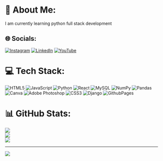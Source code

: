# 💫 About Me:
I am currently learning python full stack development<br>


## 🌐 Socials:
[![Instagram](https://img.shields.io/badge/Instagram-%23E4405F.svg?logo=Instagram&logoColor=white)](https://instagram.com/santhoshgowda3838) [![LinkedIn](https://img.shields.io/badge/LinkedIn-%230077B5.svg?logo=linkedin&logoColor=white)](https://linkedin.com/in/SanthoshLR) [![YouTube](https://img.shields.io/badge/YouTube-%23FF0000.svg?logo=YouTube&logoColor=white)](https://youtube.com/@Errormakesmarter) 

# 💻 Tech Stack:
![HTML5](https://img.shields.io/badge/html5-%23E34F26.svg?style=plastic&logo=html5&logoColor=white) ![JavaScript](https://img.shields.io/badge/javascript-%23323330.svg?style=plastic&logo=javascript&logoColor=%23F7DF1E) ![Python](https://img.shields.io/badge/python-3670A0?style=plastic&logo=python&logoColor=ffdd54) ![React](https://img.shields.io/badge/react-%2320232a.svg?style=plastic&logo=react&logoColor=%2361DAFB) ![MySQL](https://img.shields.io/badge/mysql-%2300000f.svg?style=plastic&logo=mysql&logoColor=white) ![NumPy](https://img.shields.io/badge/numpy-%23013243.svg?style=plastic&logo=numpy&logoColor=white) ![Pandas](https://img.shields.io/badge/pandas-%23150458.svg?style=plastic&logo=pandas&logoColor=white) ![Canva](https://img.shields.io/badge/Canva-%2300C4CC.svg?style=plastic&logo=Canva&logoColor=white) ![Adobe Photoshop](https://img.shields.io/badge/adobe%20photoshop-%2331A8FF.svg?style=plastic&logo=adobe%20photoshop&logoColor=white) ![CSS3](https://img.shields.io/badge/css3-%231572B6.svg?style=plastic&logo=css3&logoColor=white) ![Django](https://img.shields.io/badge/django-%23092E20.svg?style=plastic&logo=django&logoColor=white) ![GithubPages](https://img.shields.io/badge/github%20pages-121013?style=plastic&logo=github&logoColor=white)
# 📊 GitHub Stats:
![](https://github-readme-stats.vercel.app/api?username=santhosh3838&theme=blue-green&hide_border=false&include_all_commits=true&count_private=false)<br/>
![](https://github-readme-streak-stats.herokuapp.com/?user=santhosh3838&theme=blue-green&hide_border=false)<br/>
![](https://github-readme-stats.vercel.app/api/top-langs/?username=santhosh3838&theme=blue-green&hide_border=false&include_all_commits=true&count_private=false&layout=compact)

---
[![](https://visitcount.itsvg.in/api?id=santhosh3838&icon=9&color=3)](https://visitcount.itsvg.in)

<!-- Proudly created with GPRM ( https://gprm.itsvg.in ) -->
